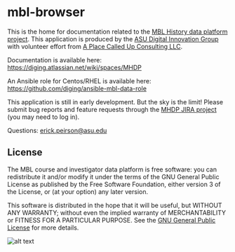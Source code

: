# mbl-browser

This is the home for documentation related to the [MBL History data platform project](https://amphora.asu.edu/mbl-data/). This application is produced by the [ASU Digital Innovation Group](https://diging.asu.edu) with volunteer effort from [A Place Called Up Consulting LLC](http://www.aplacecalledup.com). 

Documentation is available here: https://diging.atlassian.net/wiki/spaces/MHDP

An Ansible role for Centos/RHEL is available here: https://github.com/diging/ansible-mbl-data-role

This application is still in early development. But the sky is the limit! Please submit bug reports and feature requests through the [MHDP JIRA project](https://diging.atlassian.net/projects/MHDP/summary) (you may need to log in).

Questions: erick.peirson@asu.edu

License
-------
The MBL course and investigator data platform is free software: you 
can redistribute it and/or modify it under the terms of the GNU General 
Public License as published by the Free Software Foundation, either 
version 3 of the License, or (at your option) any later version.

This software is distributed in the hope that it will be useful,
but WITHOUT ANY WARRANTY; without even the implied warranty of
MERCHANTABILITY or FITNESS FOR A PARTICULAR PURPOSE.  See the
[GNU General Public License](http://www.gnu.org/licenses/) for more details.

![alt text](http://www.gnu.org/graphics/gplv3-127x51.png "GNU GPL 3")
